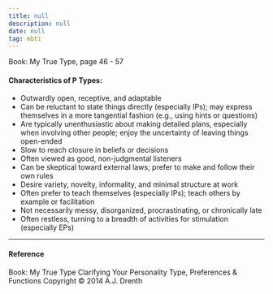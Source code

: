 ```yaml
---
title: null
description: null
date: null
tag: mbti
---
```


Book: My True Type, page 46 - 57

#### Characteristics of P Types:

- Outwardly open, receptive, and adaptable
- Can be reluctant to state things directly (especially IPs); may express themselves in a more tangential fashion (e.g., using hints or questions)
- Are typically unenthusiastic about making detailed plans, especially when involving other people; enjoy the uncertainty of leaving things open-ended
- Slow to reach closure in beliefs or decisions
- Often viewed as good, non-judgmental listeners
- Can be skeptical toward external laws; prefer to make and follow their own rules
- Desire variety, novelty, informality, and minimal structure at work
- Often prefer to teach themselves (especially IPs); teach others by example or facilitation
- Not necessarily messy, disorganized, procrastinating, or chronically late
- Often restless, turning to a breadth of activities for stimulation (especially EPs)

---

#### Reference

Book: My True Type Clarifying Your Personality Type, Preferences & Functions Copyright © 2014 A.J. Drenth
